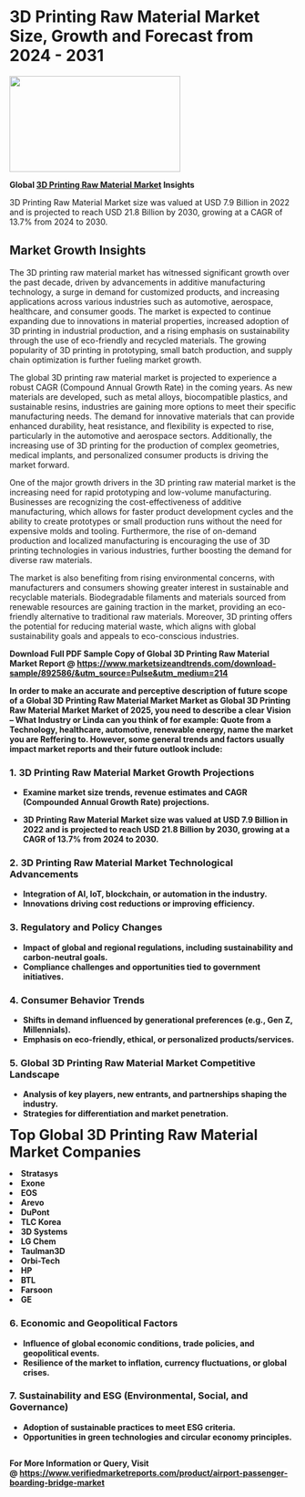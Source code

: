 <H1>3D Printing Raw Material Market Size, Growth and Forecast from 2024 - 2031</H1><img class="aligncenter size-medium wp-image-584254" src="https://thirdeyenews.in/wp-content/uploads/2024/09/Global-Market-Research-300x168.jpeg" alt="" width="300" height="168" /><p><strong>Global&nbsp;<a href="https://www.marketsizeandtrends.com/download-sample/892586/&amp;utm_source=Pulse&amp;utm_medium=214">3D Printing Raw Material Market</a> Insights</strong></p><p>3D Printing Raw Material Market size was valued at USD 7.9 Billion in 2022 and is projected to reach USD 21.8 Billion by 2030, growing at a CAGR of 13.7% from 2024 to 2030.</p><p><h2>Market Growth Insights</h2> <p>The 3D printing raw material market has witnessed significant growth over the past decade, driven by advancements in additive manufacturing technology, a surge in demand for customized products, and increasing applications across various industries such as automotive, aerospace, healthcare, and consumer goods. The market is expected to continue expanding due to innovations in material properties, increased adoption of 3D printing in industrial production, and a rising emphasis on sustainability through the use of eco-friendly and recycled materials. The growing popularity of 3D printing in prototyping, small batch production, and supply chain optimization is further fueling market growth.</p> <p><strong></strong></p> <p>The global 3D printing raw material market is projected to experience a robust CAGR (Compound Annual Growth Rate) in the coming years. As new materials are developed, such as metal alloys, biocompatible plastics, and sustainable resins, industries are gaining more options to meet their specific manufacturing needs. The demand for innovative materials that can provide enhanced durability, heat resistance, and flexibility is expected to rise, particularly in the automotive and aerospace sectors. Additionally, the increasing use of 3D printing for the production of complex geometries, medical implants, and personalized consumer products is driving the market forward.</p> <p>One of the major growth drivers in the 3D printing raw material market is the increasing need for rapid prototyping and low-volume manufacturing. Businesses are recognizing the cost-effectiveness of additive manufacturing, which allows for faster product development cycles and the ability to create prototypes or small production runs without the need for expensive molds and tooling. Furthermore, the rise of on-demand production and localized manufacturing is encouraging the use of 3D printing technologies in various industries, further boosting the demand for diverse raw materials.</p> <p>The market is also benefiting from rising environmental concerns, with manufacturers and consumers showing greater interest in sustainable and recyclable materials. Biodegradable filaments and materials sourced from renewable resources are gaining traction in the market, providing an eco-friendly alternative to traditional raw materials. Moreover, 3D printing offers the potential for reducing material waste, which aligns with global sustainability goals and appeals to eco-conscious industries.</p> <p><strong></p><p><span class=""><strong>Download Full PDF Sample Copy of Global 3D Printing Raw Material Market Report</strong> @ <a href="https://www.marketsizeandtrends.com/download-sample/892586/&amp;utm_source=Pulse&amp;utm_medium=214" target="_blank">https://www.marketsizeandtrends.com/download-sample/892586/&amp;utm_source=Pulse&amp;utm_medium=214</a></span></p><p>In order to make an accurate and perceptive description of future scope of a Global&nbsp;3D Printing Raw Material Market Market as Global&nbsp;3D Printing Raw Material Market Market of 2025, you need to describe a clear Vision &ndash; What Industry or Linda can you think of for example: Quote from a Technology, healthcare, automotive, renewable energy, name the market you are Reffering to. However, some general trends and factors usually impact market reports and their future outlook include:</p><h3>1.&nbsp;<strong>3D Printing Raw Material Market Growth Projections</strong></h3><ul><li>Examine market size trends, revenue estimates and CAGR (Compounded Annual Growth Rate) projections.</li><li><p>3D Printing Raw Material Market size was valued at USD 7.9 Billion in 2022 and is projected to reach USD 21.8 Billion by 2030, growing at a CAGR of 13.7% from 2024 to 2030.</p></li></ul><h3>2.&nbsp;<strong>3D Printing Raw Material Market Technological Advancements</strong></h3><ul><li>Integration of AI, IoT, blockchain, or automation in the industry.</li><li>Innovations driving cost reductions or improving efficiency.</li></ul><h3>3.&nbsp;<strong>Regulatory and Policy Changes</strong></h3><ul><li>Impact of global and regional regulations, including sustainability and carbon-neutral goals.</li><li>Compliance challenges and opportunities tied to government initiatives.</li></ul><h3>4.&nbsp;<strong>Consumer Behavior Trends</strong></h3><ul><li>Shifts in demand influenced by generational preferences (e.g., Gen Z, Millennials).</li><li>Emphasis on eco-friendly, ethical, or personalized products/services.</li></ul><h3>5.&nbsp;<strong>Global 3D Printing Raw Material Market Competitive Landscape</strong></h3><ul><li>Analysis of key players, new entrants, and partnerships shaping the industry.</li><li>Strategies for differentiation and market penetration.</li></ul><p data-pm-slice="1 1 []"><span style="color: inherit; font-family: inherit; font-size: 25px;">Top Global 3D Printing Raw Material Market Companies</span></p><div class="" data-test-id=""><p><li>Stratasys</li><li> Exone</li><li> EOS</li><li> Arevo</li><li> DuPont</li><li> TLC Korea</li><li> 3D Systems</li><li> LG Chem</li><li> Taulman3D</li><li> Orbi-Tech</li><li> HP</li><li> BTL</li><li> Farsoon</li><li> GE</li></p></div><h3>6.&nbsp;<strong>Economic and Geopolitical Factors</strong></h3><ul><li>Influence of global economic conditions, trade policies, and geopolitical events.</li><li>Resilience of the market to inflation, currency fluctuations, or global crises.</li></ul><h3>7.&nbsp;<strong>Sustainability and ESG (Environmental, Social, and Governance)</strong></h3><ul><li>Adoption of sustainable practices to meet ESG criteria.</li><li>Opportunities in green technologies and circular economy principles.</li></ul><h2><strong style="font-size: 14px;">For More Information or Query, Visit @&nbsp;</strong><a style="background-color: #ffffff; font-size: 14px;" href="https://www.marketsizeandtrends.com/report/3d-printing-raw-material-market/" target="_blank">https://www.verifiedmarketreports.com/product/airport-passenger-boarding-bridge-market</a></h2>
